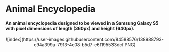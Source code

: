 # Animal Encyclopedia

<h4>An animal encyclopedia designed to be viewed in a Samsung Galaxy S5 with pixel dimensions of length (360px) and height (640px).</h4>

<div style="text-align:center;">![index](https://user-images.githubusercontent.com/84588576/138988793-c94a399a-7913-4c08-b5d7-e6f195533dcf.PNG)</div>
